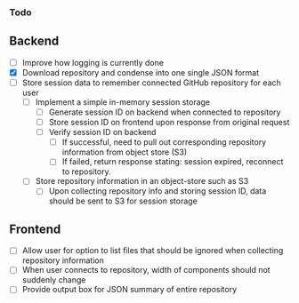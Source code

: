 ### Todo
## Backend
- [ ] Improve how logging is currently done
- [X] Download repository and condense into one single JSON format
- [ ] Store session data to remember connected GitHub repository for each user
  - [ ] Implement a simple in-memory session storage
    - [ ] Generate session ID on backend when connected to repository
    - [ ] Store session ID on frontend upon response from original request
    - [ ] Verify session ID on backend
      - [ ] If successful, need to pull out corresponding repository information from object store (S3)
      - [ ] If failed, return response stating: session expired, reconnect to repository.
  - [ ] Store repository information in an object-store such as S3
    - [ ] Upon collecting repository info and storing session ID, data should be sent to S3 for session storage

## Frontend
- [ ] Allow user for option to list files that should be ignored when collecting repository information
- [ ] When user connects to repository, width of components should not suddenly change
- [ ] Provide output box for JSON summary of entire repository

